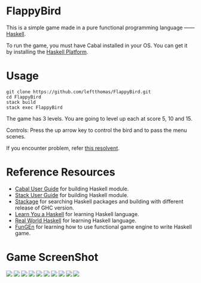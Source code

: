 # FlappyBird

This is a simple game made in a pure functional programming language —— [Haskell](https://www.haskell.org).

To run the game, you must have Cabal installed in your OS. You can get it by installing the [Haskell Platform](https://www.haskell.org/platform/). 

# Usage
```
git clone https://github.com/leftthomas/FlappyBird.git
cd FlappyBird
stack build
stack exec FlappyBird
```
The game has 3 levels. You are going to level up each at score 5, 10 and 15.

Controls: Press the up arrow key to control the bird and to pass the menu scenes.

If you encounter problem, refer [this resolvent](https://github.com/BasicCoder/Haskell-Learning/blob/master/FixBuildFlappyBirdError.md).

# Reference Resources
- [Cabal User Guide](https://www.haskell.org/cabal/users-guide/) for building Haskell module.
- [Stack User Guide](https://github.com/commercialhaskell/stack/blob/master/doc/GUIDE.md) for building Haskell module.
- [Stackage](https://www.stackage.org) for searching Haskell packages and building with different release of GHC version.
- [Learn You a Haskell](http://learnyouahaskell.com) for learning Haskell language.
- [Real World Haskell](http://book.realworldhaskell.org/read/) for learning Haskell language.
- [FunGEn](http://fungen.joyful.com) for learning how to use functional game engine to write Haskell game.

# Game ScreenShot
![](screenshot/1.png)
![](screenshot/2.png)
![](screenshot/3.png)
![](screenshot/4.png)
![](screenshot/5.png)
![](screenshot/6.png)
![](screenshot/7.png)
![](screenshot/8.png)
![](screenshot/9.png)
![](screenshot/10.png)